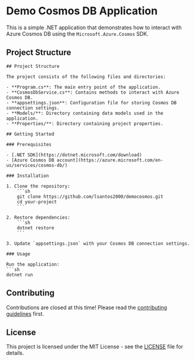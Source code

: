 # Demo Cosmos DB Application

This is a simple .NET application that demonstrates how to interact with Azure Cosmos DB using the `Microsoft.Azure.Cosmos` SDK.

## Project Structure

````
## Project Structure

The project consists of the following files and directories:

- **Program.cs**: The main entry point of the application.
- **CosmosDbService.cs**: Contains methods to interact with Azure Cosmos DB.
- **appsettings.json**: Configuration file for storing Cosmos DB connection settings.
- **Models/**: Directory containing data models used in the application.
- **Properties/**: Directory containing project properties.

## Getting Started

### Prerequisites

- [.NET SDK](https://dotnet.microsoft.com/download)
- [Azure Cosmos DB account](https://azure.microsoft.com/en-us/services/cosmos-db/)

### Installation

1. Clone the repository:
    ```sh
    git clone https://github.com/lsantos2000/democosmos.git
    cd your-project
    ```

2. Restore dependencies:
    ```sh
    dotnet restore
    ```

3. Update `appsettings.json` with your Cosmos DB connection settings.

### Usage

Run the application:
```sh
dotnet run
````

## Contributing

Contributions are closed at this time! Please read the [contributing guidelines](CONTRIBUTING.md) first.

## License

This project is licensed under the MIT License - see the [LICENSE](LICENSE) file for details.

```

```
